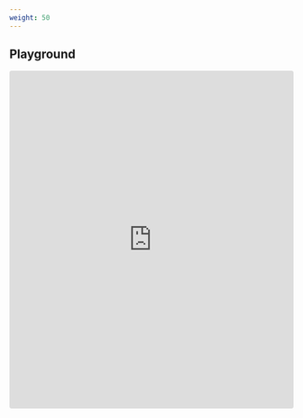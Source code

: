 ```yaml
---
weight: 50
---
```


## Playground

<iframe src="https://codesandbox.io/embed/static-ejhgy?autoresize=1&expanddevtools=1&fontsize=14&hidenavigation=1&view=preview" style="width: 100%; height: 600px; border: 0; border-radius: 4px; overflow: hidden;"></iframe>
